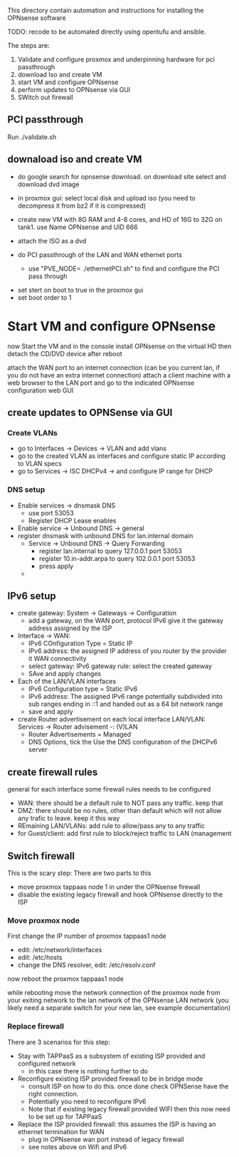 This directory contain automation and instructions for installing the OPNsense software

TODO: recode to be automated directly using opentufu and ansible.

The steps are:

1) Validate and configure proxmox and underpinning hardware for pci passthrough
2) download Iso and create VM
3) start VM and configure OPNsense
4) perform updates to OPNsense via GUI
5) SWitch out firewall

## PCI passthrough

Run ./validate.sh

## downaload iso and create VM

- do google search for opnsense download. on download site select and download dvd image
- in proxmox gui: select local disk and upload iso (you need to decompress it from bz2 if it is compressed)

- create new VM with 8G RAM and 4-8 cores, and HD of 16G to 32G on tank1. use Name OPNsense and UID 666
- attach the ISO as a dvd
- do PCI passthrough of the LAN and WAN ethernet ports
  - use "PVE_NODE=<ip of proxmox server> ./ethernetPCI.sh" to find and configure the PCI pass through
+ set stert on boot to true in the proxmox gui
+ set boot order to 1

# Start VM and configure OPNsense

now Start the VM and in the console install OPNsense on the virtual HD
then detach the CD/DVD device after reboot

attach the WAN port to an internet connection (can be you current lan, if you do not have an extra internet connection)
attach a client machine with a web browser to the LAN port and go to the indicated OPNsense configuration web GUI 

## create updates to OPNSense via GUI

### Create VLANs

- go to Interfaces -> Devices -> VLAN and add vlans
- go to the created VLAN as interfaces and configure static IP according to VLAN specs
- go to Services -> ISC DHCPv4 -> <Vlan> and configure IP range for DHCP

### DNS setup

- Enable services -> dnsmask DNS
  - use port 53053
  - Register DHCP Lease enables
- Enable service -> Unbound DNS -> general
- register dnsmask with unbound DNS for lan.internal domain
  - Service -> Unbound DNS -> Query Forwarding
    - register lan.internal to query 127.0.0.1 port 53053
    - register 10.in-addr.arpa to query 102.0.0.1 port 53053
    - press apply
  - 

## IPv6 setup

- create gateway: System -> Gateways -> Configuration
  - add a gateway, on the WAN port, protocol IPv6 give it the gateway address assigned by the ISP
- Interface -> WAN: 
  - IPv6 COnfiguration Type = Static IP
  - IPv6 address: the assigned IP address of you router by the provider it WAN connectivity
  - select gateway: IPv6 gateway rule: select the created gateway
  - SAve and apply changes
- Each of the LAN/VLAN interfaces
  - IPv6 Configuration type = Static IPv6
  - IPv6 address: The assigned IPv6 range potentially subdivided into sub ranges ending in ::1 and handed out as a 64 bit network range
  - save and apply
- create Router advertisement on each local interface LAN/VLAN: Services -> Router advisement -: (V)LAN
  - Router Advertisements = Managed
  - DNS Options, tick the Use the DNS configuration of the DHCPv6 server

## create firewall rules

general for each interface some firewall rules needs to be configured

- WAN: there should be a default rule to NOT pass any traffic. keep that
- DMZ: there should be no rules, other than default which will not allow any trafic to leave. keep it this way
- REmaining LAN/VLANs: add rule to allow/pass any to any traffic
- for Guest/client: add first rule to block/reject traffic to LAN (management

## Switch firewall

This is the scary step: There are two parts to this

- move proxmox tappaas node 1 in under the OPNsense firewall
- disable the existing legacy firewall and hook OPNsense directly to the ISP

### Move proxmox node

First change the IP number of proxmox tappaas1 node

- edit: /etc/network/interfaces
- edit: /etc/hosts
- change the DNS resolver, edit: /etc/resolv.conf

now reboot the proxmox tappaas1 node

while rebooting move the network connection of the proxmox node from your exiting network to the lan network of the OPNsense LAN network (you likely need a separate switch for your new lan, see example documentation)

### Replace firewall

There are 3 scenarios for this step:

- Stay with TAPPaaS as a subsystem of existing ISP provided and configured network 
  - in this case there is nothing further to do
- Reconfigure existing ISP provided firewall to be in bridge mode
  - consult ISP on how to do this. once done check OPNSense have the right connection.
  - Potentially you need to reconfigure IPv6
  - Note that if existing legacy firewall provided WIFI then this now need to be set up for TAPPaaS
- Replace the ISP provided firewall: this assumes the ISP is having an ethernet termination for WAN
  - plug in OPNsense wan port instead of legacy firewall
  - see notes above on Wifi and IPv6

